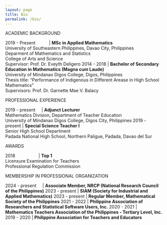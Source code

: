 ```yaml
---
layout: page
title: Bio
permalink: /bio/
---
```

ACADEMIC BACKGROUND

2019 - Present &nbsp; &nbsp; &nbsp; &nbsp; &nbsp; | **MSc in Applied Mathematics** <br> University of Southeastern Philippines, Davao City, Philippines <br> Deparment of Mathematics and Statistics <br> College of Arts and Science <br>  Supervisor: Prof. Dr. Eveyth Deligero
2014 - 2018 | **Bachelor of Secondary Education in Mathematics (Magna cum Laude)** <br> University of Mindanao Digos College, Digos, Philippines <br> Thesis title: “Performance of Indigenous in Different Arease in
High School Mathematics” <br> Supervisors: Prof. Dr. Garnette Mae V. Balacy

PROFESSIONAL EXPERIENCE

2019 - present &nbsp; &nbsp; | **Adjunct Lecturer** <br> Mathematics Division, Department of Teacher Education<br>University of Mindanao Digos College, Digos City, Philippines
2019 - present | **Special Science Teacher I** <br> Senior High School Department <br> Padada National High School, Northern Paligue, Padada, Davao del Sur

AWARDS

2018 &nbsp; &nbsp; &nbsp; &nbsp; &nbsp; &nbsp; &nbsp; &nbsp; &nbsp; | **Top 1** <br> Licensure Examination for Teachers <br> Professional Regulation Commission

MEMBERSHIP IN PROFESSIONAL ORGANIZATION

2024 - present &nbsp; &nbsp; | **Associate Member, NRCP (National Research Council of the Philippines)**
2023 - present | **SIAM (Society for Industrial and Applied Mathematics)**
2023 - present | **Regular Member, Mathematical Society of the Philippines**
2021 - 2022 | **Philippine Association of Researchers and Statistical Software Users, Inc.**
2020 - 2021 | **Mathematics Teachers Association of the Philippines - Tertiary Level, Inc.**
2019 - 2020 | **Philippine Association for Teachers and Educators**
